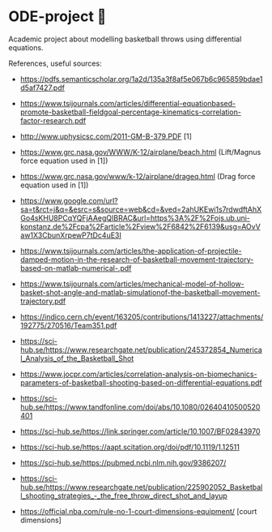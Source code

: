 # ODE-project :basketball:
Academic project about modelling basketball throws using differential equations.

References, useful sources:
* https://pdfs.semanticscholar.org/1a2d/135a3f8af5e067b6c965859bdae1d5af7427.pdf
* https://www.tsijournals.com/articles/differential-equationbased-promote-basketball-fieldgoal-percentage-kinematics-correlation-factor-research.pdf
* http://www.uphysicsc.com/2011-GM-B-379.PDF [1]
* https://www.grc.nasa.gov/WWW/K-12/airplane/beach.html (Lift/Magnus force equation used in [1])
* https://www.grc.nasa.gov/www/k-12/airplane/drageq.html (Drag force equation used in [1])
* https://www.google.com/url?sa=t&rct=j&q=&esrc=s&source=web&cd=&ved=2ahUKEwi1s7rdwdftAhXGo4sKHU8PCqYQFjAAegQIBRAC&url=https%3A%2F%2Fojs.ub.uni-konstanz.de%2Fcpa%2Farticle%2Fview%2F6842%2F6139&usg=AOvVaw1X3CbunXrpewP7tDc4uE3I
* https://www.tsijournals.com/articles/the-application-of-projectile-damped-motion-in-the-research-of-basketball-movement-trajectory-based-on-matlab-numerical-.pdf
* https://www.tsijournals.com/articles/mechanical-model-of-hollow-basket-shot-angle-and-matlab-simulationof-the-basketball-movement-trajectory.pdf
* https://indico.cern.ch/event/163205/contributions/1413227/attachments/192775/270516/Team351.pdf
* https://sci-hub.se/https://www.researchgate.net/publication/245372854_Numerical_Analysis_of_the_Basketball_Shot
* https://www.jocpr.com/articles/correlation-analysis-on-biomechanics-parameters-of-basketball-shooting-based-on-differential-equations.pdf
* https://sci-hub.se/https://www.tandfonline.com/doi/abs/10.1080/02640410500520401
* https://sci-hub.se/https://link.springer.com/article/10.1007/BF02843970
* https://sci-hub.se/https://aapt.scitation.org/doi/pdf/10.1119/1.12511
* https://sci-hub.se/https://pubmed.ncbi.nlm.nih.gov/9386207/
* https://sci-hub.se/https://www.researchgate.net/publication/225902052_Basketball_shooting_strategies_-_the_free_throw_direct_shot_and_layup

* https://official.nba.com/rule-no-1-court-dimensions-equipment/ [court dimensions]
